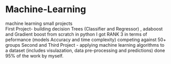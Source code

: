 # Machine-Learning
machine learning small projects</br>
First Project- building decision Trees (Classifier and Regressor) 
              , adaboost and Gradient boost from scratch in python 
              I got RANK 3 in terms of peformance (models Accuracy and time complexity)
              competing against 50+ groups
Second and Third Project - applying machine learning algorithms to a dataset 
                          (includes visulazation, data pre-processing and
                          predictions)
done 95% of the work by myself.
